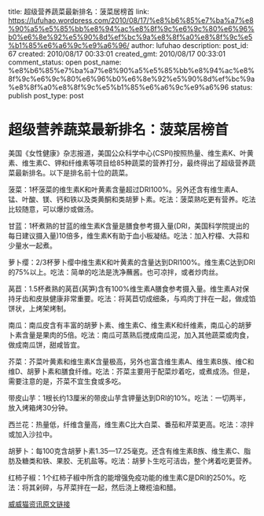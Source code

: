 title: 超级营养蔬菜最新排名：菠菜居榜首
link: https://lufuhao.wordpress.com/2010/08/17/%e8%b6%85%e7%ba%a7%e8%90%a5%e5%85%bb%e8%94%ac%e8%8f%9c%e6%9c%80%e6%96%b0%e6%8e%92%e5%90%8d%ef%bc%9a%e8%8f%a0%e8%8f%9c%e5%b1%85%e6%a6%9c%e9%a6%96/
author: lufuhao
description: 
post_id: 67
created: 2010/08/17 00:33:01
created_gmt: 2010/08/17 00:33:01
comment_status: open
post_name: %e8%b6%85%e7%ba%a7%e8%90%a5%e5%85%bb%e8%94%ac%e8%8f%9c%e6%9c%80%e6%96%b0%e6%8e%92%e5%90%8d%ef%bc%9a%e8%8f%a0%e8%8f%9c%e5%b1%85%e6%a6%9c%e9%a6%96
status: publish
post_type: post

# 超级营养蔬菜最新排名：菠菜居榜首

美国《女性健康》杂志报道，美国公众科学中心(CSPI)按照热量、维生素K、叶黄素、维生素C、钾和纤维素等项目给85种蔬菜的营养打分，最终得出了超级营养蔬菜最新排名。以下是排名前十位的蔬菜。 

菠菜：1杯菠菜的维生素K和叶黄素含量超过DRI100%。另外还含有维生素A、锰、叶酸、镁、钙和铁以及类黄酮和类胡萝卜素。吃法：菠菜熟吃更有营养。吃法比较随意，可以爆炒或做汤。 

甘蓝：1杯煮熟的甘蓝的维生素K含量是膳食参考摄入量(DRI，美国科学院提出的每日建议摄入量)10倍多，维生素K有助于血小板凝结。吃法：加入柠檬、大蒜和少量水一起煮。 

萝卜缨：2/3杯萝卜缨中维生素K和叶黄素的含量达到DRI100%。维生素C达到DRI的75%以上。吃法：简单的吃法是洗净蘸酱。也可凉拌，或者炒肉丝。 

莴苣：1.5杯煮熟的莴苣(莴笋)含有100%维生素A膳食参考摄入量。维生素A对保持牙齿和皮肤健康非常重要。吃法：将莴苣切成细条，与鸡肉丁拌在一起，做成馅饼状，上烤架烤制。 

南瓜：南瓜皮含有丰富的胡萝卜素、维生素C、维生素K和纤维素，南瓜心的胡萝卜素含量是果肉的5倍。吃法：南瓜可蒸熟后搅成南瓜泥，加入其他蔬菜或肉食，做成南瓜饼，甜咸皆宜。 

芥菜：芥菜叶黄素和维生素K含量极高，另外也富含维生素A、维生素B族、维C和维D、胡萝卜素和膳食纤维。吃法：芥菜主要用于配菜炒着吃，或煮成汤。但是，需要注意的是，芥菜不宜生食或多吃。 

带皮山芋：1根长约13厘米的带皮山芋含钾量达到DRI的10%。吃法：一切两半，放入烤箱烤30分钟。 

西兰花：热量低，纤维含量高，维生素C比大白菜、番茄和芹菜更高。吃法：凉拌或加入沙拉中。 

胡萝卜：每100克含胡萝卜素1.35—17.25毫克。还含有维生素B族、维生素C、脂肪及糖类和铁、果胶、无机盐等。吃法：胡萝卜生吃可洁齿，整个烤着吃更营养。 

红柿子椒：1个红柿子椒中所含的能增强免疫功能的维生素C是DRI的250%。吃法：将其剁碎，与芹菜拌在一起，然后浇上橄榄油和醋。 

[威威猫资讯原文链接](http://www.vvcat.com/viewarticle.aspx?id=36970)